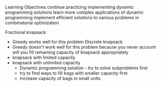 Learning Objectives
continue practicing implementing dynamic programming solutions
learn more complex applications of dynamic programming
implement efficient solutions to various problems in combinatorial optimization 


Fractional knapsack
 - Greedy works well for this problem
Discrete knapsack
 - Greedy doesn't work well for this problem because you never account will you fill remaining capacity of knapsack appropriately
 - knapsack with limited capacity
 - knapsack with unlimited capacity
    - Dynamic programming solution - try to solve subproblems first
    - try to find ways to fill bags with smaller capacity first
    - increase capacity of bags in small units


